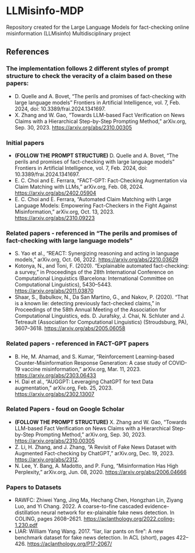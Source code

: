 # LLMisinfo-MDP
Repository created for the Large Language Models for fact-checking online misinformation (LLMisinfo) Multidisciplinary project

## References
### The implementation follows 2 different styles of prompt structure to check the veracity of a claim based on these papers:
- D. Quelle and A. Bovet, “The perils and promises of fact-checking with large language models” Frontiers in Artificial Intelligence, vol. 7, Feb. 2024, doi: 10.3389/frai.2024.1341697.
- X. Zhang and W. Gao, “Towards LLM-based Fact Verification on News Claims with a Hierarchical Step-by-Step Prompting Method,” arXiv.org, Sep. 30, 2023. https://arxiv.org/abs/2310.00305

### Initial papers
- **(FOLLOW THE PROMPT STRUCTURE)** D. Quelle and A. Bovet, “The perils and promises of fact-checking with large language models” Frontiers in Artificial Intelligence, vol. 7, Feb. 2024, doi: 10.3389/frai.2024.1341697.
- E. C. Choi and E. Ferrara, “FACT-GPT: Fact-Checking Augmentation via Claim Matching with LLMs,” arXiv.org, Feb. 08, 2024. https://arxiv.org/abs/2402.05904
- E. C. Choi and E. Ferrara, “Automated Claim Matching with Large Language Models: Empowering Fact-Checkers in the Fight Against Misinformation,” arXiv.org, Oct. 13, 2023. https://arxiv.org/abs/2310.09223

### Related papers - referenced in “The perils and promises of fact-checking with large language models”
- S. Yao et al., “REACT: Synergizing reasoning and acting in language models,” arXiv.org, Oct. 06, 2022. https://arxiv.org/abs/2210.03629
- Kotonya, N., and Toni, F. (2020). “Explainable automated fact-checking: a survey,” in Proceedings of the 28th International Conference on Computational Linguistics (Barcelona: International Committee on Computational Linguistics), 5430–5443. https://arxiv.org/abs/2011.03870
- Shaar, S., Babulkov, N., Da San Martino, G., and Nakov, P. (2020). “That is a known lie: detecting previously fact-checked claims,” in Proceedings of the 58th Annual Meeting of the Association for Computational Linguistics, eds. D. Jurafsky, J. Chai, N. Schluter and J. Tetreault (Association for Computational Linguistics) (Stroudsburg, PA), 3607–3618. https://arxiv.org/abs/2005.06058
  
### Related papers - referenced in FACT-GPT papers
- B. He, M. Ahamad, and S. Kumar, “Reinforcement Learning-based Counter-Misinformation Response Generation: A case study of COVID-19 vaccine misinformation,” arXiv.org, Mar. 11, 2023. https://arxiv.org/abs/2303.06433
- H. Dai et al., “AUGGPT: Leveraging ChatGPT for text Data augmentation,” arXiv.org, Feb. 25, 2023. https://arxiv.org/abs/2302.13007

### Related Papers - foud on Google Scholar
- **(FOLLOW THE PROMPT STRUCTURE)** X. Zhang and W. Gao, “Towards LLM-based Fact Verification on News Claims with a Hierarchical Step-by-Step Prompting Method,” arXiv.org, Sep. 30, 2023. https://arxiv.org/abs/2310.00305
- Z. Li, H. Zhang, and J. Zhang, “A Revisit of Fake News Dataset with Augmented Fact-checking by ChatGPT,” arXiv.org, Dec. 19, 2023. https://arxiv.org/abs/2312.
- N. Lee, Y. Bang, A. Madotto, and P. Fung, “Misinformation Has High Perplexity,” arXiv.org, Jun. 08, 2020. https://arxiv.org/abs/2006.04666

### Papers to Datasets
- RAWFC: Zhiwei Yang, Jing Ma, Hechang Chen, Hongzhan Lin, Ziyang Luo, and Yi Chang. 2022. A coarse-to-fine cascaded evidence-distillation neural network for ex-plainable fake news detection. In COLING, pages 2608–2621. https://aclanthology.org/2022.coling-1.230.pdf
- LIAR: William Yang Wang. 2017. “liar, liar pants on fire”: A new benchmark dataset for fake news detection. In ACL (short), pages 422–426. https://aclanthology.org/P17-2067/

